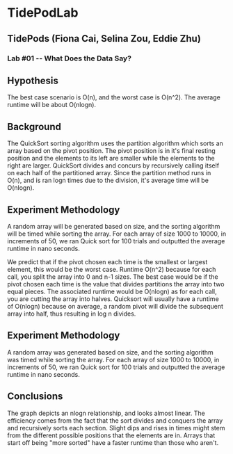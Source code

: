 # TidePodLab
## TidePods (Fiona Cai, Selina Zou, Eddie Zhu)
### Lab #01 -- What Does the Data Say?

## Hypothesis
The best case scenario is O(n), and the worst case is O(n^2). The average runtime will be about O(nlogn).

## Background
The QuickSort sorting algorithm uses the partition algorithm which sorts an array based on the pivot position. The pivot position is in it's final resting position and the elements to its left are smaller while the elements to the right are larger. QuickSort divides and concurs by recursively calling itself on each half of the partitioned array. Since the partition method runs in O(n), and is ran logn times due to the division, it's average time will be O(nlogn).

## Experiment Methodology
A random array will be generated based on size, and the sorting algorithm will be timed while sorting the array. For each array of size 1000 to 10000, in increments of 50, we ran Quick sort for 100 trials and outputted the average runtime in nano seconds.

We predict that if the pivot chosen each time is the smallest or largest element, this would be the worst case.
Runtime O(n^2) because for each call, you split the array into 0 and n-1 sizes. The best case would be if the pivot
chosen each time is the value that divides partitions the array into two equal pieces. The associated runtime
would be O(nlogn) as for each call, you are cutting the array into halves. Quicksort will usually have a runtime
of O(nlogn) because on average, a random pivot will divide the subsequent array into half, thus resulting in log n divides.

## Experiment Methodology
A random array was generated based on size, and the sorting algorithm was timed while sorting the array. For each array of size 1000 to 10000, in increments of 50, we ran Quick sort for 100 trials and outputted the average runtime in nano seconds.

## Conclusions
The graph depicts an nlogn relationship, and looks almost linear. The efficiency comes from the fact that the sort divides and conquers the array and recursively sorts each section. Slight dips and rises in times might stem from the different possible positions that the elements are in. Arrays that start off being "more sorted" have a faster runtime than those who aren't.
